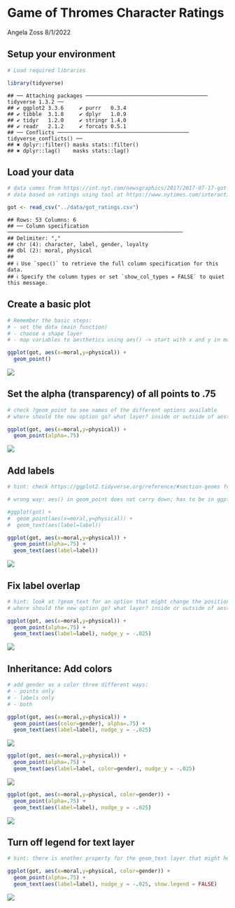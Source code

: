 Game of Thromes Character Ratings
================
Angela Zoss
8/1/2022

## Setup your environment

``` r
# Load required libraries

library(tidyverse)
```

    ## ── Attaching packages ─────────────────────────────────────── tidyverse 1.3.2 ──
    ## ✔ ggplot2 3.3.6     ✔ purrr   0.3.4
    ## ✔ tibble  3.1.8     ✔ dplyr   1.0.9
    ## ✔ tidyr   1.2.0     ✔ stringr 1.4.0
    ## ✔ readr   2.1.2     ✔ forcats 0.5.1
    ## ── Conflicts ────────────────────────────────────────── tidyverse_conflicts() ──
    ## ✖ dplyr::filter() masks stats::filter()
    ## ✖ dplyr::lag()    masks stats::lag()

## Load your data

``` r
# data comes from https://int.nyt.com/newsgraphics/2017/2017-07-17-got-matrix/mean.json
# data based on ratings using tool at https://www.nytimes.com/interactive/2017/08/09/upshot/game-of-thrones-chart.html

got <- read_csv("../data/got_ratings.csv")
```

    ## Rows: 53 Columns: 6
    ## ── Column specification ────────────────────────────────────────────────────────
    ## Delimiter: ","
    ## chr (4): character, label, gender, loyalty
    ## dbl (2): moral, physical
    ## 
    ## ℹ Use `spec()` to retrieve the full column specification for this data.
    ## ℹ Specify the column types or set `show_col_types = FALSE` to quiet this message.

## Create a basic plot

``` r
# Remember the basic steps:
# - set the data (main function)
# - choose a shape layer
# - map variables to aesthetics using aes() -> start with x and y in main function

ggplot(got, aes(x=moral,y=physical)) + 
  geom_point()
```

![](game-of-thrones_files/figure-gfm/unnamed-chunk-3-1.png)<!-- -->

## Set the alpha (transparency) of all points to .75

``` r
# check ?geom_point to see names of the different options available
# where should the new option go? what layer? inside or outside of aesthetics?

ggplot(got, aes(x=moral,y=physical)) + 
  geom_point(alpha=.75)
```

![](game-of-thrones_files/figure-gfm/unnamed-chunk-4-1.png)<!-- -->

## Add labels

``` r
# hint: check https://ggplot2.tidyverse.org/reference/#section-geoms for all geom options

# wrong way: aes() in geom_point does not carry down; has to be in ggplot() or in both geom layers

#ggplot(got) +
#  geom_point(aes(x=moral,y=physical)) + 
#  geom_text(aes(label=label))

ggplot(got, aes(x=moral,y=physical)) + 
  geom_point(alpha=.75) + 
  geom_text(aes(label=label))
```

![](game-of-thrones_files/figure-gfm/unnamed-chunk-5-1.png)<!-- -->

## Fix label overlap

``` r
# hint: look at ?geom_text for an option that might change the position slightly
# where should the new option go? what layer? inside or outside of aesthetics?

ggplot(got, aes(x=moral,y=physical)) + 
  geom_point(alpha=.75) + 
  geom_text(aes(label=label), nudge_y = -.025)
```

![](game-of-thrones_files/figure-gfm/unnamed-chunk-6-1.png)<!-- -->

## Inheritance: Add colors

``` r
# add gender as a color three different ways:
# - points only
# - labels only
# - both

ggplot(got, aes(x=moral,y=physical)) + 
  geom_point(aes(color=gender), alpha=.75) + 
  geom_text(aes(label=label), nudge_y = -.025)
```

![](game-of-thrones_files/figure-gfm/unnamed-chunk-7-1.png)<!-- -->

``` r
ggplot(got, aes(x=moral,y=physical)) + 
  geom_point(alpha=.75) + 
  geom_text(aes(label=label, color=gender), nudge_y = -.025)
```

![](game-of-thrones_files/figure-gfm/unnamed-chunk-7-2.png)<!-- -->

``` r
ggplot(got, aes(x=moral,y=physical, color=gender)) + 
  geom_point(alpha=.75) + 
  geom_text(aes(label=label), nudge_y = -.025)
```

![](game-of-thrones_files/figure-gfm/unnamed-chunk-7-3.png)<!-- -->

## Turn off legend for text layer

``` r
# hint: there is another property for the geom_text layer that might help

ggplot(got, aes(x=moral,y=physical, color=gender)) + 
  geom_point(alpha=.75) + 
  geom_text(aes(label=label), nudge_y = -.025, show.legend = FALSE)
```

![](game-of-thrones_files/figure-gfm/unnamed-chunk-8-1.png)<!-- -->
